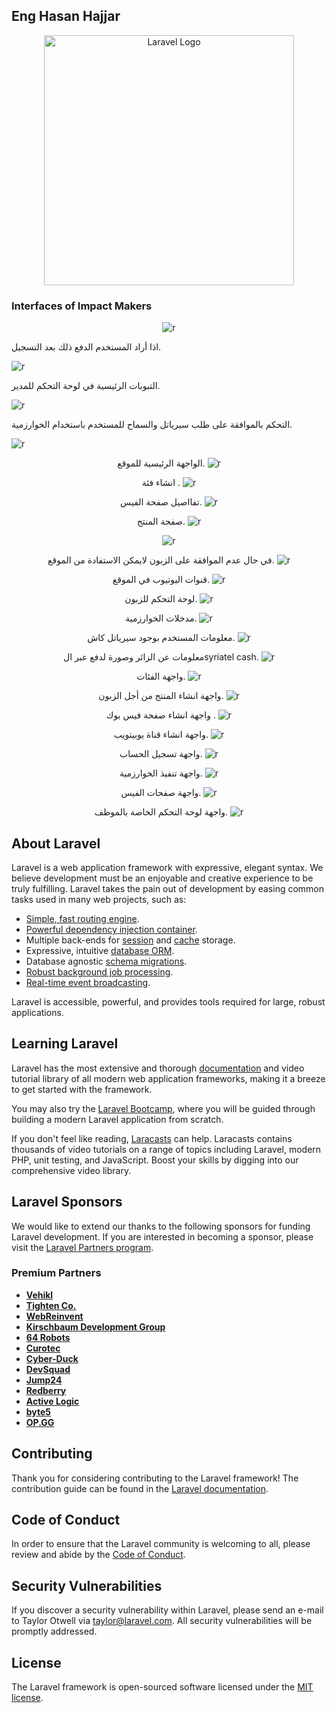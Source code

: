## Eng Hasan Hajjar

<p align="center"><a href="https://laravel.com" target="_blank"><img src="https://raw.githubusercontent.com/laravel/art/master/logo-lockup/5%20SVG/2%20CMYK/1%20Full%20Color/laravel-logolockup-cmyk-red.svg" width="400" alt="Laravel Logo"></a></p>

### Interfaces of Impact Makers

<p align="center">
<img src="interfaces/register final.PNG" alt="r">

</p>

<p align="center">

اذا أراد المستخدم الدفع ذلك  بعد التسجيل.

<img src="interfaces/اذا أراد المستخدم الدفع ذلك  بعد التسجيل.PNG" alt="r">

</p>
<p align="center">

التبوبات الرئيسية في لوحة التحكم للمدير.


<img src="interfaces/التبوبات الرئيسية في لوحة التحكم للمدير.PNG" alt="r">

</p>
<p align="center">

التحكم بالموافقة على طلب سيرياتل والسماح للمستخدم باستخدام الخوارزمية.

<img src="interfaces/التحكم بالموافقة على طلب سيرياتل والسماح للمستخدم باستخدام الخوارزمية.PNG" alt="r">

</p>
<p align="center">
الواجهة الرئيسية للموقع.

<img src="interfaces/الواجهة الرئيسية للموقع.PNG" alt="r">

</p>

<p align="center">
انشاء فئة .

<img src="interfaces/انشاء فئة .PNG" alt="r">

</p>
<p align="center">
تفااصيل صفحة  الفيس.

<img src="interfaces/تفااصيل صفحة  الفيس.PNG" alt="r">

</p>
<p align="center">
صفحة المنتج.

<img src="interfaces/صفحة المنتج.PNG" alt="r">

</p>
<p align="center">
<img src="interfaces/صفحة انشاء حساب الانستغرام.PNG" alt="r">

</p>
<p align="center">
في حال عدم الموافقة على الزبون لايمكن الاستفادة من الموقع.
<img src="interfaces/في حال عدم الموافقة على الزبون لايمكن الاستفادة من الموقع.PNG" alt="r">

</p>
<p align="center">
قنوات اليوتيوب في الموقع.

<img src="interfaces/قنوات اليوتيوب في الموقع.PNG" alt="r">

</p>
<p align="center">
لوحة التحكم للزبون.
<img src="interfaces/لوحة التحكم للزبون.PNG" alt="r">

</p>
<p align="center">
مدخلات الخوارزمية.
<img src="interfaces/مدخلات الخوارزمية.PNG" alt="r">

</p>
<p align="center">
معلومات المستخدم بوجود سيرياتل كاش.
<img src="interfaces/معلومات المستخدم بوجود سيرياتل كاش.PNG" alt="r">

</p>


<p align="center">
معلومات عن الزائر وصورة لدفع عبر الsyriatel cash.
<img src="interfaces/معلومات عن الزائر وصورة لدفع عبر الsyriatel cash.PNG" alt="r">

</p>
<p align="center">
واجهة الفئات.
<img src="interfaces/واجهة الفئات.PNG" alt="r">

</p>
<p align="center">
واجهة انشاء المنتج من أجل الزبون.
<img src="interfaces/واجهة انشاء المنتج من أجل الزبون.PNG" alt="r">

</p>
<p align="center">
واجهة انشاء صفحة فيس بوك .
<img src="interfaces/واجهة انشاء صفحة فيس بوك .PNG" alt="r">

</p>
<p align="center">
واجهة انشاء قناة يوبيتويب.
<img src="interfaces/واجهة انشاء قناة يوبيتويب.PNG" alt="r">

</p>
<p align="center">
واجهة تسجيل الحساب.
<img src="interfaces/واجهة تسجيل الحساب.PNG" alt="r">

</p>
<p align="center">
واجهة تنفيذ الخوارزمية.
<img src="interfaces/واجهة تنفيذ الخوارزمية.PNG" alt="r">

</p>
<p align="center">
واجهة صفحات الفيس.
<img src="interfaces/واجهة صفحات الفيس.PNG" alt="r">

</p>

<p align="center">
واجهة لوحة التحكم الخاصة بالموظف.
<img src="interfaces/واجهة لوحة التحكم الخاصة بالموظف.PNG" alt="r">

</p>

## About Laravel

Laravel is a web application framework with expressive, elegant syntax. We believe development must be an enjoyable and creative experience to be truly fulfilling. Laravel takes the pain out of development by easing common tasks used in many web projects, such as:

- [Simple, fast routing engine](https://laravel.com/docs/routing).
- [Powerful dependency injection container](https://laravel.com/docs/container).
- Multiple back-ends for [session](https://laravel.com/docs/session) and [cache](https://laravel.com/docs/cache) storage.
- Expressive, intuitive [database ORM](https://laravel.com/docs/eloquent).
- Database agnostic [schema migrations](https://laravel.com/docs/migrations).
- [Robust background job processing](https://laravel.com/docs/queues).
- [Real-time event broadcasting](https://laravel.com/docs/broadcasting).

Laravel is accessible, powerful, and provides tools required for large, robust applications.

## Learning Laravel

Laravel has the most extensive and thorough [documentation](https://laravel.com/docs) and video tutorial library of all modern web application frameworks, making it a breeze to get started with the framework.

You may also try the [Laravel Bootcamp](https://bootcamp.laravel.com), where you will be guided through building a modern Laravel application from scratch.

If you don't feel like reading, [Laracasts](https://laracasts.com) can help. Laracasts contains thousands of video tutorials on a range of topics including Laravel, modern PHP, unit testing, and JavaScript. Boost your skills by digging into our comprehensive video library.

## Laravel Sponsors

We would like to extend our thanks to the following sponsors for funding Laravel development. If you are interested in becoming a sponsor, please visit the [Laravel Partners program](https://partners.laravel.com).

### Premium Partners

- **[Vehikl](https://vehikl.com/)**
- **[Tighten Co.](https://tighten.co)**
- **[WebReinvent](https://webreinvent.com/)**
- **[Kirschbaum Development Group](https://kirschbaumdevelopment.com)**
- **[64 Robots](https://64robots.com)**
- **[Curotec](https://www.curotec.com/services/technologies/laravel/)**
- **[Cyber-Duck](https://cyber-duck.co.uk)**
- **[DevSquad](https://devsquad.com/hire-laravel-developers)**
- **[Jump24](https://jump24.co.uk)**
- **[Redberry](https://redberry.international/laravel/)**
- **[Active Logic](https://activelogic.com)**
- **[byte5](https://byte5.de)**
- **[OP.GG](https://op.gg)**

## Contributing

Thank you for considering contributing to the Laravel framework! The contribution guide can be found in the [Laravel documentation](https://laravel.com/docs/contributions).

## Code of Conduct

In order to ensure that the Laravel community is welcoming to all, please review and abide by the [Code of Conduct](https://laravel.com/docs/contributions#code-of-conduct).

## Security Vulnerabilities

If you discover a security vulnerability within Laravel, please send an e-mail to Taylor Otwell via [taylor@laravel.com](mailto:taylor@laravel.com). All security vulnerabilities will be promptly addressed.

## License

The Laravel framework is open-sourced software licensed under the [MIT license](https://opensource.org/licenses/MIT).
